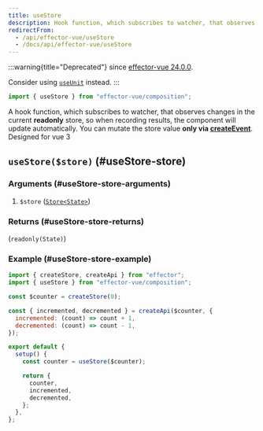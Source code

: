 ```yaml
---
title: useStore
description: Hook function, which subscribes to watcher, that observes changes in store. Designed for vue 3
redirectFrom:
  - /api/effector-vue/useStore
  - /docs/api/effector-vue/useStore
---
```


:::warning{title="Deprecated"}
since [effector-vue 24.0.0](https://changelog.effector.dev/#effector-vue-24-0-0).

Consider using [`useUnit`](/en/api/effector-vue/useUnit) instead.
:::

```ts
import { useStore } from "effector-vue/composition";
```

A hook function, which subscribes to watcher, that observes changes in the current **readonly** store, so when recording results, the component will update automatically. You can mutate the store value **only via [createEvent](/en/api/effector/createEvent)**. Designed for vue 3

## `useStore($store)` (#useStore-store)

### Arguments (#useStore-store-arguments)

1. `$store` ([`Store<State>`](/en/api/effector/Store))

### Returns (#useStore-store-returns)

(`readonly(State)`)

### Example (#useStore-store-example)

```js
import { createStore, createApi } from "effector";
import { useStore } from "effector-vue/composition";

const $counter = createStore(0);

const { incremented, decremented } = createApi($counter, {
  incremented: (count) => count + 1,
  decremented: (count) => count - 1,
});

export default {
  setup() {
    const counter = useStore($counter);

    return {
      counter,
      incremented,
      decremented,
    };
  },
};
```
